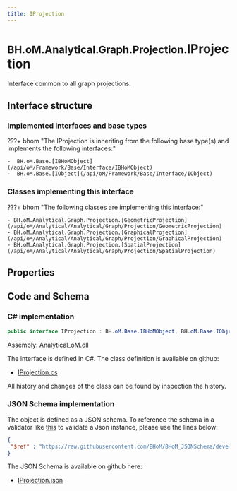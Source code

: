 ```yaml
---
title: IProjection
---
```


# <small>BH.oM.Analytical.Graph.Projection.</small>**IProjection**

Interface common to all graph projections.

## Interface structure

### Implemented interfaces and base types

???+ bhom "The IProjection is inheriting from the following base type(s) and implements the following interfaces:"

    -  BH.oM.Base.[IBHoMObject](/api/oM/Framework/Base/Interface/IBHoMObject)
    -  BH.oM.Base.[IObject](/api/oM/Framework/Base/Interface/IObject)


### Classes implementing this interface

???+ bhom "The following classes are implementing this interface:"

    - BH.oM.Analytical.Graph.Projection.[GeometricProjection](/api/oM/Analytical/Analytical/Graph/Projection/GeometricProjection)
    - BH.oM.Analytical.Graph.Projection.[GraphicalProjection](/api/oM/Analytical/Analytical/Graph/Projection/GraphicalProjection)
    - BH.oM.Analytical.Graph.Projection.[SpatialProjection](/api/oM/Analytical/Analytical/Graph/Projection/SpatialProjection)


## Properties

## Code and Schema

### C# implementation

``` C# title="C#"
public interface IProjection : BH.oM.Base.IBHoMObject, BH.oM.Base.IObject
```

Assembly: Analytical_oM.dll

The interface is defined in C#. The class definition is available on github:

- [IProjection.cs](https://github.com/BHoM/BHoM/blob/develop/Analytical_oM/Graph\Projection\IProjection.cs)

All history and changes of the class can be found by inspection the history.
### JSON Schema implementation

The object is defined as a JSON schema. To reference the schema in a validator like [this](https://www.jsonschemavalidator.net/) to validate a Json instance, please use the lines below:

``` json title="JSON Schema"
{
 "$ref" : "https://raw.githubusercontent.com/BHoM/BHoM_JSONSchema/develop/Analytical_oM/Graph/Projection/IProjection.json"
}
```

The JSON Schema is available on github here:

- [IProjection.json](https://github.com/BHoM/BHoM_JSONSchema/blob/develop/Analytical_oM/Graph/Projection/IProjection.json)
